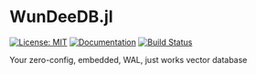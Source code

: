 # WunDeeDB.jl

[![License: MIT](https://img.shields.io/badge/License-MIT-green.svg)](LICENSE) 
[![Documentation](https://img.shields.io/badge/docs-stable-blue.svg)](https://mantzaris.github.io/WunDeeDB.jl/) 
[![Build Status](https://github.com/mantzaris/WunDeeDB.jl/actions/workflows/ci.yml/badge.svg?branch=main)](https://github.com/mantzaris/WunDeeDB.jl/actions)


Your zero-config, embedded, WAL, just works vector database
